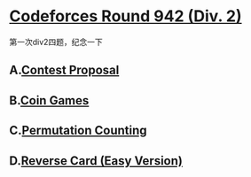 # [Codeforces Round 942 (Div. 2)](https://codeforces.com/contest/1972)



第一次div2四题，纪念一下



## A.[Contest Proposal](https://codeforces.com/contest/1972/problem/A)





## B.[Coin Games](https://codeforces.com/contest/1972/problem/B)





## C.[Permutation Counting](https://codeforces.com/contest/1972/problem/C)





## D.[Reverse Card (Easy Version)](https://codeforces.com/contest/1972/problem/D1)

